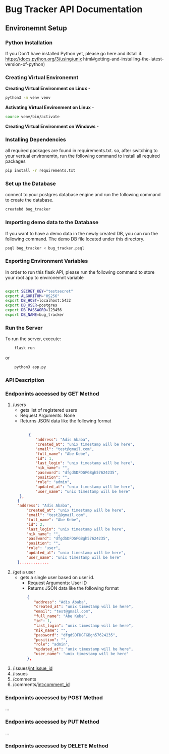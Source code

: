 # Bug Tracker API Documentation
## Environemnt Setup 
### Python Installation 
If you Don't have installed Python yet, please go here and itstall it. 
https://docs.python.org/3/using/unix html#getting-and-installing-the-latest-version-of-python)

### Creating Virtual Environemnt 
  **Creating Virtual Environment on Linux** - 
  ```bash
python3 -m venv venv
```
  **Activating Virtual Environment on Linux** - 
  ```bash
source venv/bin/activate
```
 **Creating Virtual Environment on Windows** - 

### Installing Dependencies
  all required packages are found in requirements.txt. so, after switching to your vertual environemtn, run the following command to install all required packages 

  ```bash
  pip install -r requirements.txt
  ```
### Set up the Database
connect to your postgres database engine and run the following command to create the database.

```bash
createbd bug_tracker
```
### Importing demo data to the Database
If you want to have a demo data in the newly created DB, you can run the following command. The demo DB file located under this directory. 

```bash
psql bug_tracker < bug_tracker.psql
```
### Exporting Environment Variables 
In order to run this flask API, please run the following command to store your root app to environemnt variable 
```bash

export SECRET_KEY="testsecret"
export ALGORITHM="HS256"
export DB_HOST=localhost:5432
export DB_USER=postgres
export DB_PASSWORD=123456
export DB_NAME=bug_tracker
```
### Run the Server

To run the server, execute:

```bash
    flask run
```
or 
```bash
    python3 app.py
```
### API Description 
### Endponints accessed by GET Method 
  1.  /users
      - gets list of registered users
      - Request Arguments: None
      - Returns JSON data like the following format 
      ```json
              
             {
                "address": "Adis Ababa",
                "created_at": "unix timestamp will be here",
                "email": "test@gmail.com",
                "full_name": "Abe Kebe",
                "id": 1,
                "last_login": "unix timestamp will be here",
                "nik_name": "",
                "password": "dfgdSDFDGFGBgh57624235",
                "position": "",
                "role": "admin",
                "updated_at": "unix timestamp will be here",
                "user_name": "unix timestamp will be here"
         },
        {
        "address": "Adis Ababa",
            "created_at": "unix timestamp will be here",
            "email": "test2@gmail.com",
            "full_name": "Abe Kebe",
            "id": 2,
            "last_login": "unix timestamp will be here",
            "nik_name": "",
            "password": "dfgdSDFDGFGBgh57624235",
            "position": "",
            "role": "user",
            "updated_at": "unix timestamp will be here",
            "user_name": "unix timestamp will be here"
        }.............

  2. /get a user
      - gets a single user based on user id. 
          - Request Arguments: User ID
          - Returns JSON data like the following format 
          ```json
             {
                "address": "Adis Ababa",
                "created_at": "unix timestamp will be here",
                "email": "test@gmail.com",
                "full_name": "Abe Kebe",
                "id": 1,
                "last_login": "unix timestamp will be here",
                "nik_name": "",
                "password": "dfgdSDFDGFGBgh57624235",
                "position": "",
                "role": "admin",
                "updated_at": "unix timestamp will be here",
                "user_name": "unix timestamp will be here"
             },
  3. /issues/<int:issue_id>
  4. /issues
  5. /comments
  6. /comments/<int:comment_id>
### Endponints accessed by POST Method 
 ...

### Endponints accessed by PUT Method 
...

### Endponints accessed by DELETE Method 
